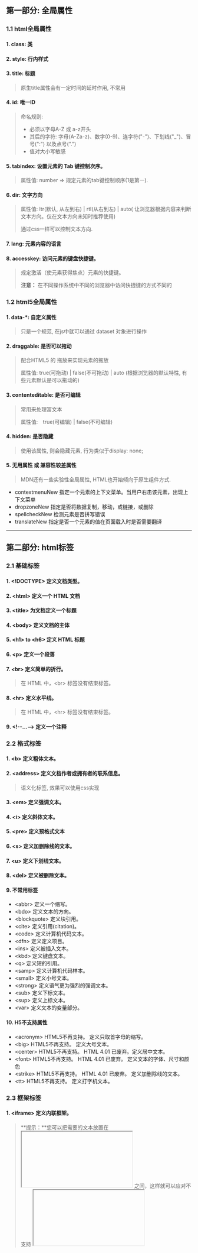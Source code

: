 ## 第一部分: 全局属性

### 1.1 html全局属性

#### 1. class: 类

#### 2. style: 行内样式

#### 3. title: 标题

> 原生title属性会有一定时间的延时作用, 不常用

#### 4. id: 唯一ID

> 命名规则: 
>
> * 必须以字母A-Z 或 a-z开头
> * 其后的字符:  字母(A-Za-z)、数字(0-9)、连字符("-")、下划线("_")、冒号(":") 以及点号(".") 
> * 值对大小写敏感

#### 5. tabindex: 设置元素的 Tab 键控制次序。

> 属性值: number => 规定元素的tab键控制顺序(1是第一).

#### 6. dir: 文字方向

> 属性值: ltr(默认, 从左到右) | rtl(从右到左) | auto( 让浏览器根据内容来判断文本方向。仅在文本方向未知时推荐使用)
>
> 通过css一样可以控制文本方向.

#### 7. lang: 元素内容的语言

#### 8. accesskey:  访问元素的键盘快捷键。 

>  规定激活（使元素获得焦点）元素的快捷键。 
>
>  **注意：** 在不同操作系统中不同的浏览器中访问快捷键的方式不同的

### 1.2 html5全局属性

#### 1. data-*: 自定义属性

> 只是一个规范, 在js中就可以通过 dataset 对象进行操作

#### 2. draggable: 是否可以拖动

> 配合HTML5 的 拖放来实现元素的拖放
>
> 属性值: true(可拖动) | false(不可拖动) | auto (根据浏览器的默认特性, 有些元素默认是可以拖动的)

#### 3. contenteditable: 是否可编辑

> 常用来处理富文本
>
> 属性值:　true(可编辑) | false(不可编辑)

#### 4. hidden: 是否隐藏

> 使用该属性, 则会隐藏元素, 行为类似于display: none;

#### 5. 无用属性 或 兼容性较差属性

> MDN还有一些实验性全局属性, HTML也开始倾向于原生组件方式.

* contextmenuNew	指定一个元素的上下文菜单。当用户右击该元素，出现上下文菜单
* dropzoneNew	指定是否将数据复制，移动，或链接，或删除
* spellcheckNew	检测元素是否拼写错误
* translateNew	指定是否一个元素的值在页面载入时是否需要翻译



****



## 第二部分: html标签

### 2.1 基础标签

#### 1. <!DOCTYPE>  定义文档类型。 

#### 2. \<html>	定义一个 HTML 文档

#### 3. \<title>	为文档定义一个标题

#### 4. \<body>	定义文档的主体

#### 5. \<h1> to \<h6>	定义 HTML 标题

#### 6. \<p>	定义一个段落

#### 7. \<br>	定义简单的折行。

>  在 HTML 中，\<br> 标签没有结束标签。 

#### 8. \<hr>	定义水平线。

>  在 HTML 中，\<hr> 标签没有结束标签。 

#### 9. \<!--...-->	定义一个注释



### 2.2 格式标签

#### 1. \<b>	定义粗体文本。

#### 2. \<address>	定义文档作者或拥有者的联系信息。

> 语义化标签, 效果可以使用css实现

#### 3. \<em>	定义强调文本。 

#### 4. \<i>	定义斜体文本。

#### 5. \<pre>	定义预格式文本

#### 6. \<s>	定义加删除线的文本。

#### 7. \<u>	定义下划线文本。

#### 8. \<del>	定义被删除文本。

#### 9. 不常用标签

* \<abbr>	定义一个缩写。
* \<bdo>	定义文本的方向。
* \<blockquote>	定义块引用。
* \<cite>	定义引用(citation)。
* \<code>	定义计算机代码文本。
* \<dfn>	定义定义项目。
* \<ins>	定义被插入文本。
*  \<kbd>	定义键盘文本。
* \<q>	定义短的引用。
* \<samp>	定义计算机代码样本。
* \<small>	定义小号文本。
* \<strong>	定义语气更为强烈的强调文本。
* \<sub>	定义下标文本。
* \<sup>	定义上标文本。
* \<var>	定义文本的变量部分。

#### 10. H5不支持属性

* \<acronym>	HTML5不再支持。 定义只取首字母的缩写。
* \<big>	HTML5不再支持。 定义大号文本。
* \<center>	HTML5不再支持。 HTML 4.01 已废弃。定义居中文本。
* \<font>	HTML5不再支持。 HTML 4.01 已废弃。 定义文本的字体、尺寸和颜色
* \<strike>	HTML5不再支持。 HTML 4.01 已废弃。 定义加删除线的文本。
* \<tt>	HTML5不再支持。 定义打字机文本。



### 2.3 框架标签

#### 1. \<iframe>	定义内联框架。

>  **提示：**您可以把需要的文本放置在 <iframe> 和 </iframe> 之间，这样就可以应对不支持 <iframe> 的浏览器。 
>
> 属性值: 
>
> * width: 定义宽度
>
> * height: 定义高度
>
> * src: 显示文档的URL
>
> * name: 规定框架的名称
>
>   ...

#### 2. H5不支持属性

* \<frame>	HTML5不再支持。 定义框架集的窗口或框架。

* \<frameset>	HTML5不再支持。定义框架集。
* \<noframes>	HTML5不再支持。 定义针对不支持框架的用户的替代内容。



### 2.4 图像标签

#### 1. \<img> 定义图像

> 属性值: 
>
> * alt: 规定图像的替代文本。
> * width: 图像宽度
> * height: 图像高度
> * src: 图像链接
> * ismap:  将图像规定为服务器端图像映射。 
> * usemap:  将图像定义为客户器端图像映射。
> * crossorigin(H5属性): 设置图像的跨域属性

#### 2. \<map> 图像映射

>  用于客户端图像映射。图像映射指带有可点击区域的一幅图像。 

#### 3. \<area> 图像地图内部的区域。

> \<area> 标签定义图像映射内部的区域（图像映射指的是带有可点击区域的图像）。
>
> \<area> 元素始终嵌套在 \<map> 标签内部



### 2.5 链接标签

#### 1. \<a> 链接

> 提示：如果没有使用 href 属性，则不能使用 hreflang、media、rel、target 以及 type 属性。
>
> 属性值: 
>
> * href: 规定链接的目标 URL。
> * target:  _blank |  _parent |  _self |  _top |  *framename*  规定在何处打开目标 URL。仅在 href 属性存在时使用。
> * rel:  规定当前文档与目标URL之间的关系.
> * hreflang: 规定目标 URL 的基准语言。仅在 href 属性存在时使用。**其仅提供建议，并没有内置的功能**
> * type(New): 规定目标 URL 的 MIME 类型 **其仅提供建议，并没有内置的功能。**
> * media(New): 规定目标 URL 的媒介类型。默认值：all。仅在 href 属性存在时使用。
> * download(New):  此属性指示浏览器下载 URL 而不是导航到它，因此将提示用户将其保存为本地文件。如果属性有一个值，那么此值将在下载保存过程中作为预填充的文件名（如果用户需要，仍然可以更改文件名）。此属性对允许的值没有限制，但是 `/` 和 `\` 会被转换为下划线。大多数文件系统限制了文件名中的标点符号，故此，浏览器将相应地调整建议的文件名。 
>   * **此属性仅适用于同源 URL**
>   * **尽管 HTTP URL 需要位于同一源中，但是可以使用 blob: URL 和 data: URL ，以方便用户下载使用 JavaScript 生成的内容（例如使用在线绘图 Web 应用程序创建的照片)**
>   * **如果 HTTP 头中的 Content-Disposition 属性赋予了一个不同于此属性的文件名，HTTP 头属性优先于此属性**
>   * **如果 HTTP 头属性 Content-Disposition 被设置为inline（即 Content-Disposition='inline'），那么 Firefox 优先考虑 HTTP 头 Content-Dispositiondownload 属性**

#### 2. \<link> 定义文档与外部资源的关系。

> \<link> 标签最常见的用途是链接样式表, 但不仅限于这个作用. 此外也可以被用来创建站点图标(比如PC端的“favicon”图标和移动设备上用以显示在主屏幕的图标) 。
>
>  **注意：** 此元素只能存在于 head 部分，不过它可出现任何次数。 
>
> 属性值:
>
> * href	定义被链接文档的位置。
> * hreflang	定义被链接文档中文本的语言。
> * media  规定被链接文档将显示在什么设备上。
> * rel 	必需。定义当前文档与被链接文档之间的关系。
> * type  规定被链接文档的 MIME 类型。'
> * sizes(New)	定义了链接属性大小，只对属性 rel="icon" 起作用。



### 2.6 列表标签

#### 1. \<ul>	无序列表

#### 2. \<ol>	有序列表

#### 3. \<li>	列表项

#### 4. \<dl>	定义列表

#### 5.  \<dt>	定义列表中的项目。

#### 6. \<dd>	定义列表中项目的描述。

#### 7. \<menu>	菜单列表。

> 浏览器支持度很差



### 2.7 表格

#### 1. \<table>	表格

> 属性值: 
>
> * border	规定表格单元是否拥有边框。

#### 2. \<caption>	表格标题。

#### 3. \<th>	表头单元格。

> 属性值 : 
>
> * colspan	规定表头单元格可横跨的列数。
> * rowspan	规定表头单元格可横跨的行数。

#### 4. \<tr>	表格中的行。

#### 5. \<td>	表格中的单元。

> 属性值 : 
>
> * colspan	规定表头单元格可横跨的列数。
> * rowspan	规定表头单元格可横跨的行数。

#### 6. \<thead>	表头内容。

#### 7. \<tbody>	表格中的主体内容。

#### 8. \<tfoot>	表格中的表注内容（脚注）。

#### 9. 其他标签

> * \<col>	定义表格中一个或多个列的属性值。
>
> * \<colgroup>	定义表格中供格式化的列组。



### 2.8 样式/节 标签

#### 1. \<style>	文档的样式信息。

> 属性值: 
>
> * media	为样式表规定不同的媒体类型。
> * type	规定样式表的 MIME 类型。

#### 2. \<div>	定义文档中的节。

#### 3. \<span>	定义文档中的节。



### 2.9 元信息

#### 1. \<head>	定义关于文档的信息

> \<head> 元素是所有头部元素的容器。
>
> \<head> 元素必须包含文档的标题（title），可以包含脚本、样式、meta 信息 以及其他更多的信息。
>
> 能用在\<head>元素:
>
> * \<title> （在头部中，这个元素是必需的）
> * \<style>
> * \<base>
> * \<link>
> * \<meta>
> * \<script>
> * \<noscript>

#### 2. \<meta>	定义关于 HTML 文档的元信息。

> \<meta> 标签提供了 HTML 文档的元数据。元数据不会显示在客户端，但是会被浏览器解析。
>
>
> META元素通常用于指定网页的描述，关键词，文件的最后修改时间，作者及其他元数据。

#### 3. \<base>	定义页面中所有链接的默认地址或默认目标。

> ***为页面上的所有的相对链接规定默认 URL 或默认目标,   一份中只能有一个 \<base> 元素***
>
>  如果指定了多个\<base> 元素，只会使用第一个 href 和 target 值, 其余都会被忽略。 
>
> 属性值: 
>
> * href	规定页面中所有相对链接的基准 URL。
> * target	规定页面中所有的超链接和表单在何处打开。该属性会被每个链接中的 target 属性覆盖。



### 2.10 程序标签

#### 1. \<script>	定义客户端脚本。

> 属性值: 
>
> * charset	规定在脚本中使用的字符编码（仅适用于外部脚本）。
> * defer	规定当页面已完成解析后，执行脚本（仅适用于外部脚本）。
> * src	规定外部脚本的 URL。
> * type	规定脚本的 MIME 类型。
> * async(New)	规定异步执行脚本（仅适用于外部脚本）。

#### 2. \<noscript>	针对不支持客户端脚本的用户的替代内容。

> noscript 元素用来定义在脚本未被执行时的替代内容（文本）。

#### 3. \<object>	定义嵌入的对象。

>  表示引入一个外部资源，这个资源可能是一张图片，一个嵌入的浏览上下文，亦或是一个插件所使用的资源。 
>
> 此元素允许您规定插入 HTML 文档中的对象的数据和参数，以及可用来显示和操作数据的代码。
>
> \<object> 标签用于包含对象，比如图像、音频、视频、Java applets、ActiveX、PDF 以及 Flash。
>
> 属性值: 
>
> * data	规定对象使用的资源的 URL。
> * height	规定对象的高度。
> * width	规定对象的宽度。
> * type	规定 data 属性中规定的数据的 MIME 类型。
> * name	为对象规定名称。用于在 JavaScript 中引用 \<object> 元素
> * usemap	规定与对象一同使用的客户端图像映射的名称。

#### 4. \<param>	定义对象的参数。

> 可为包含它的\<object> 或者 \<applet>(已弃用标签) 标签提供参数。
>
> 属性值:  一起使用来规定由 \<object> 标签规定的插件的参数。
>
> * value	描述参数值。
> * name	定义参数的名称（用在脚本中）。



## 第三部分 HTML5标签

### 3.1 格式

> * \<bdi>(New)	允许您设置一段文本，使其脱离其父元素的文本方向设置。
> * \<mark>(New)	定义带有记号的文本。
> * \<meter>(New)	定义度量衡。仅用于已知最大和最小值的度量。
> * \<progress>(New)	定义运行中的任务进度（进程）
> * \<rp>(New)	定义不支持 ruby 元素的浏览器所显示的内容。
> * \<rt>(New)	定义字符（中文注音或字符）的解释或发音。
> * \<ruby>(New)	定义 ruby 注释（中文注音或字符）。
> * \<time>(New)	定义一个日期/时间
> * \<wbr>(New)	规定在文本中的何处适合添加换行符。

### 3.2 图像

#### 1. \<canvas>(New)	通过脚本（通常是 JavaScript）来绘制图形（比如图表和其他图像）。

> 属性值: 
>
> * heightNew	规定画布的高度。
> * widthNew	规定画布的宽度。

#### 2. \<figure>(New)	figure 标签用于对元素进行组合。

#### 3. \<figcaption>(New)	为\<figure> 定义标题。 

> \<figcaption> 标签为 \<figure> 元素定义标题。
>
> \<figcaption> 元素应该被置于 \<figure> 元素的第一个或最后一个子元素的位置。

### 3.3 链接

#### 1. \<nav>(New)	定义导航链接

> \<nav> 标签定义导航链接的部分。
>
>
> 并不是所有的 HTML 文档都要使用到 \<nav> 元素。\<nav> 元素只是作为标注一个导航链接的区域。

### 3.4 样式/节

#### 1. \<header>(New)	定义一个文档头部部分

> \<header> 标签定义文档或者文档的一部分区域的页眉。
>
> \<header> 元素应该作为介绍内容或者导航链接栏的容器。
>
>
> 在一个文档中，您可以定义多个 \<header> 元素。
>
> 注释：**\<header> 标签不能被放在 \<footer>、\<address> 或者另一个 \<header> 元素内部**

#### 2. \<footer>(New)	定义一个文档底部

#### 3. \<section>(New)	定义了文档的某个区域

#### 4. \<article>(New)	定义一个文章内容

#### 5. \<aside>(New)	定义其所处内容之外的内容。

#### 6. \<details>(New)	定义了用户可见的或者隐藏的需求的补充细节。

#### 7. \<summary>(New)	定义一个可见的标题。 当用户点击标题时会显示出详细信息。

> 兼容性不好, 与 details 元素一起作用类似于折叠面板组件

#### 8. \<dialog>(New)	定义一个对话框或者窗口

> 属性:
>
> * open(New)	定义弹框是否显示

### 3.5 程序

#### 1. \<embed>(New)	定义了一个容器，用来嵌入外部应用或者互动程序

> \<embed> 标签定义了一个容器，用来嵌入外部应用或者互动程序（插件）。
>
> 请记住，大多数现代浏览器都已弃用并删除了对浏览器插件的支持，因此，如果您希望站点可以在普通用户的浏览器上运行，那么依赖\<embed>通常是不明智的.